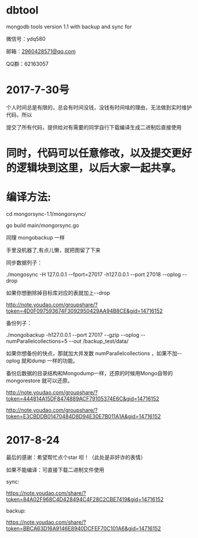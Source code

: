 # dbtool
mongodb tools version 1.1 with backup and sync for 

微信号：ydq580

邮箱：2960428571@qq.com

QQ群：62163057

# 2017-7-30号

个人时间总是有限的，总会有时间没钱，没钱有时间啥的理由，无法做到实时维护代码，所以

提交了所有代码，提供给对有需要的同学自行下载编译生成二进制后直接使用

# 同时，代码可以任意修改，以及提交更好的逻辑块到这里，以后大家一起共享。

# 编译方法:

cd mongorsync-1.1/mongorsync/

go build main/mongorsync.go

同理 mongobackup 一样

手里没机器了,有点儿懒，就把图留了下来

同步数据列子：

./mongosync -H 127.0.0.1 --fport=27017 -h127.0.0.1 --port 27018 --oplog --drop

如果你想删除掉目标库对应的表就加上--drop 

http://note.youdao.com/groupshare/?token=4D0F097593674F3092950429AA94B8CE&gid=14716152

备份列子：

./mongobackup -h127.0.0.1 --port 27017 --gzip --oplog --numParallelcollections=5 --out /backup_test/data/

如果你想备份的快点，那就加大并发数 numParallelcollections ，如果不加--oplog 就和dump 一样的功能。

备份后数据的目录结构和Mongodump一样，还原的时候用Mongo自带的mongorestore 就可以还原。

http://note.youdao.com/groupshare/?token=444814A15DF8474889ACF79105374E6C&gid=14716152

http://note.youdao.com/groupshare/?token=E3CBDDB01470484D8D94E30E7B011A1A&gid=14716152

# 2017-8-24
最后的感谢：希望帮忙点个star 呗！（此处是非奸诈的表情）


如果不能编译：可直接下载二进制文件使用

sync:

https://note.youdao.com/share/?token=84A02F968C4D428494C4F28C2CBE7419&gid=14716152

backup:

https://note.youdao.com/share/?token=BBCA63D16A9146E8940DCFEF70C101A6&gid=14716152
